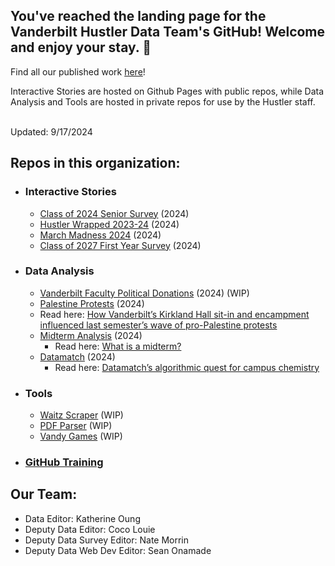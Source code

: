 ## You've reached the landing page for the Vanderbilt Hustler Data Team's GitHub! Welcome and enjoy your stay. 💫
Find all our published work [here](https://vanderbilthustler.com/category/multimedia/data/)! <br>

Interactive Stories are hosted on Github Pages with public repos, while Data Analysis and Tools are hosted in private repos for use by the Hustler staff.

<br> Updated: 9/17/2024 <br>

## Repos in this organization:

- ### Interactive Stories
  - [Class of 2024 Senior Survey](https://github.com/VanderbiltHustler/Classof2024SeniorSurvey) (2024)
  - [Hustler Wrapped 2023-24](https://github.com/VanderbiltHustler/HustlerWrapped) (2024)
  - [March Madness 2024](https://github.com/VanderbiltHustler/MarchMadness2024) (2024)
  - [Class of 2027 First Year Survey](https://github.com/VanderbiltHustler/Classof2027FirstYearSurvey) (2024)
- ### Data Analysis 
  - [Vanderbilt Faculty Political Donations]() (2024) (WIP)
  - [Palestine Protests](https://github.com/VanderbiltHustler/Palestine-Protests) (2024)
  - Read here: [How Vanderbilt’s Kirkland Hall sit-in and encampment influenced last semester’s wave of pro-Palestine protests](https://vanderbilthustler.com/2024/09/02/how-vanderbilts-kirkland-hall-sit-in-and-encampment-influenced-last-semesters-wave-of-pro-palestine-protests/)
  - [Midterm Analysis](https://github.com/VanderbiltHustler/WhatIsAMidterm) (2024)
    - Read here: [What is a midterm?](https://vanderbilthustler.com/2024/04/22/what-is-a-midterm/)
  - [Datamatch](https://github.com/VanderbiltHustler/Datamatch2024) (2024)
    - Read here: [Datamatch’s algorithmic quest for campus chemistry](https://vanderbilthustler.com/2024/02/20/datamatchs-algorithmic-quest-for-campus-chemistry/)
- ### Tools
  - [Waitz Scraper](https://github.com/VanderbiltHustler/Scraper-WaitzApp) (WIP)
  - [PDF Parser](https://github.com/VanderbiltHustler/PDFParser) (WIP)
  - [Vandy Games](https://github.com/VanderbiltHustler/VandyGames) (WIP)
- ### [GitHub Training](https://github.com/VanderbiltHustler/GitHubTraining)

## Our Team:
- Data Editor: Katherine Oung
- Deputy Data Editor: Coco Louie
- Deputy Data Survey Editor: Nate Morrin
- Deputy Data Web Dev Editor: Sean Onamade 
